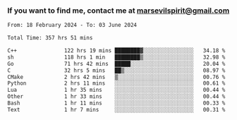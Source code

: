 ### If you want to find me, contact me at marsevilspirit@gmail.com

<!--
**marsevilspirit/marsevilspirit** is a ✨ _special_ ✨ repository because its `README.md` (this file) appears on your GitHub profile.

Here are some ideas to get you started:

- 🔭 I’m currently working on ...
- 🌱 I’m currently learning ...
- 👯 I’m looking to collaborate on ...
- 🤔 I’m looking for help with ...
- 💬 Ask me about ...
- 📫 How to reach me: ...
- 😄 Pronouns: ...
- ⚡ Fun fact: ...
-->
<!--START_SECTION:waka-->

```txt
From: 18 February 2024 - To: 03 June 2024

Total Time: 357 hrs 51 mins

C++               122 hrs 19 mins ████████▓░░░░░░░░░░░░░░░░   34.18 %
sh                118 hrs 1 min   ████████▒░░░░░░░░░░░░░░░░   32.98 %
Go                71 hrs 42 mins  █████░░░░░░░░░░░░░░░░░░░░   20.04 %
C                 32 hrs 5 mins   ██▒░░░░░░░░░░░░░░░░░░░░░░   08.97 %
CMake             2 hrs 42 mins   ▒░░░░░░░░░░░░░░░░░░░░░░░░   00.76 %
Python            2 hrs 11 mins   ░░░░░░░░░░░░░░░░░░░░░░░░░   00.61 %
Lua               1 hr 35 mins    ░░░░░░░░░░░░░░░░░░░░░░░░░   00.44 %
Other             1 hr 33 mins    ░░░░░░░░░░░░░░░░░░░░░░░░░   00.44 %
Bash              1 hr 11 mins    ░░░░░░░░░░░░░░░░░░░░░░░░░   00.33 %
Text              1 hr 7 mins     ░░░░░░░░░░░░░░░░░░░░░░░░░   00.31 %
```

<!--END_SECTION:waka-->
